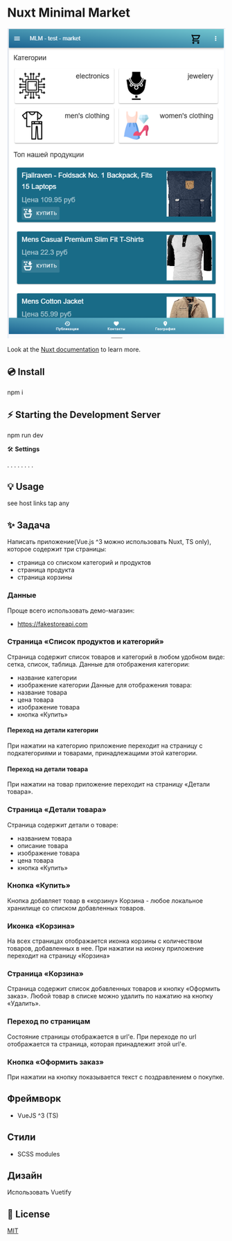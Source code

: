 # Nuxt Minimal Market

![image info](./intro.png)


Look at the [Nuxt documentation](https://nuxt.com/docs/getting-started/introduction) to learn more.

## 💿 Install

npm i

## ⚡  Starting the Development Server

npm run dev

 🛠️ **Settings**

. . . . . . . . 

## 💡 Usage

see host links tap any


## ✨ Задача
Написать приложение(Vue.js ^3 можно использовать Nuxt, TS only), которое содержит три страницы:
- страница со списком категорий и продуктов
- страница продукта
- страница корзины

### Данные
Проще всего использовать демо-магазин: 
- https://fakestoreapi.com

### Страница «Список продуктов и категорий»
Страница содержит список товаров и категорий в любом удобном виде: сетка, список, таблица.
Данные для отображения категории:
- название категории
- изображение категории
Данные для отображения товара:
- название товара
- цена товара
- изображение товара
- кнопка «Купить»

#### Переход на детали категории
При нажатии на категорию приложение переходит на страницу с подкатегориями и товарами, принадлежащими этой категории.

#### Переход на детали товара
При нажатии на товар приложение переходит на страницу «Детали товара».

### Страница «Детали товара»
Страница содержит детали о товаре:
- названием товара
- описание товара
- изображение товара
- цена товара
- кнопка «Купить»

### Кнопка «Купить»
Кнопка добавляет товар в «корзину»
Корзина - любое локальное хранилище со списком добавленных товаров.

### Иконка «Корзина»
На всех страницах отображается иконка корзины с количеством товаров, добавленных в нее. При нажатии на иконку приложение переходит на страницу «Корзина»

### Страница «Корзина»
Страница содержит список добавленных товаров и кнопку «Оформить заказ».
Любой товар в списке можно удалить по нажатию на кнопку «Удалить».

### Переход по страницам
Состояние страницы отображается в url'е. При переходе по url отображается та страница, которая принадлежит этой url'е.

### Кнопка «Оформить заказ»
При нажатии на кнопку показывается текст с поздравлением о покупке.

## Фреймворк
- VueJS ^3 (TS)

## Стили
- SCSS modules

## Дизайн
Использовать Vuetify


## 📑 License
[MIT](http://opensource.org/licenses/MIT)


